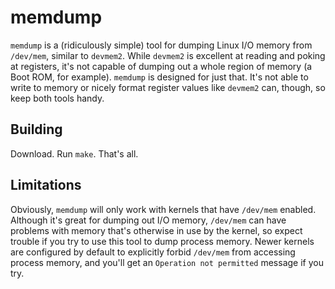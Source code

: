 memdump
=======

`memdump` is a (ridiculously simple) tool for dumping Linux I/O memory from
`/dev/mem`, similar to `devmem2`. While `devmem2` is excellent at reading and
poking at registers, it's not capable of dumping out a whole region of memory
(a Boot ROM, for example). `memdump` is designed for just that. It's not able
to write to memory or nicely format register values like `devmem2` can, though,
so keep both tools handy.

Building
--------
Download. Run `make`. That's all.

Limitations
-----------
Obviously, `memdump` will only work with kernels that have `/dev/mem` enabled.
Although it's great for dumping out I/O memory, `/dev/mem` can have problems
with memory that's otherwise in use by the kernel, so expect trouble if you try
to use this tool to dump process memory. Newer kernels are configured by
default to explicitly forbid `/dev/mem` from accessing process memory, and
you'll get an `Operation not permitted` message if you try.
